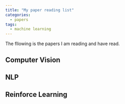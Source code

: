 ```yaml
---
title: "My paper reading list"
categories:
  - papers
tags:
  - machine learning
---
```


The fllowing is the papers I am reading and have read. 

## Computer Vision
## NLP

## Reinforce Learning